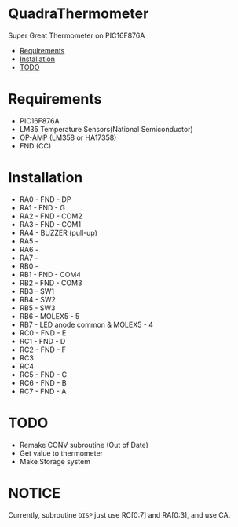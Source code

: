 # QuadraThermometer
Super Great Thermometer on PIC16F876A

- [Requirements](#requirements)
- [Installation](#installation)
- [TODO](#todo)

# Requirements
- PIC16F876A
- LM35 Temperature Sensors(National Semiconductor)
- OP-AMP (LM358 or HA17358)
- FND (CC)

# Installation
- RA0 - FND - DP
- RA1 - FND - G
- RA2 - FND - COM2
- RA3 - FND - COM1
- RA4 - BUZZER (pull-up)
- RA5 - 
- RA6 - 
- RA7 -
- RB0 -
- RB1 - FND - COM4
- RB2 - FND - COM3
- RB3 - SW1
- RB4 - SW2
- RB5 - SW3
- RB6 - MOLEX5 - 5
- RB7 - LED anode common & MOLEX5 - 4
- RC0 - FND - E
- RC1 - FND - D
- RC2 - FND - F
- RC3 
- RC4
- RC5 - FND - C
- RC6 - FND - B
- RC7 - FND - A

# TODO
- Remake CONV subroutine (Out of Date)
- Get value to thermometer
- Make Storage system

# NOTICE
Currently, subroutine ```DISP``` just use RC[0:7] and RA[0:3], and use CA.